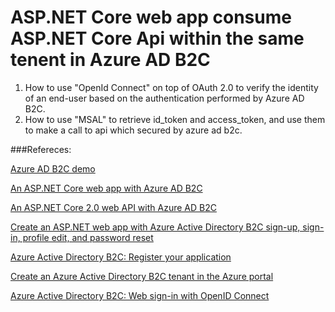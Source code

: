 # ASP.NET Core web app consume ASP.NET Core Api within the same tenent in Azure AD B2C


1. How to use "OpenId Connect" on top of OAuth 2.0 to verify the identity of an end-user based on the authentication performed by Azure AD B2C. 
1. How to use "MSAL" to retrieve id_token and access_token, and use them to make a call to api which secured by azure ad b2c. 

###Refereces: 

[Azure AD B2C demo](https://github.com/bozhiqian/Azure-AD-B2C-Demo)

[An ASP.NET Core web app with Azure AD B2C](https://github.com/Azure-Samples/active-directory-b2c-dotnetcore-webapp)

[An ASP.NET Core 2.0 web API with Azure AD B2C](https://github.com/Azure-Samples/active-directory-b2c-dotnetcore-webapi)

[Create an ASP.NET web app with Azure Active Directory B2C sign-up, sign-in, profile edit, and password reset](https://docs.microsoft.com/en-us/azure/active-directory-b2c/active-directory-b2c-devquickstarts-web-dotnet-susi)

[Azure Active Directory B2C: Register your application](https://docs.microsoft.com/en-us/azure/active-directory-b2c/active-directory-b2c-app-registration)

[Create an Azure Active Directory B2C tenant in the Azure portal](https://docs.microsoft.com/en-us/azure/active-directory-b2c/active-directory-b2c-get-started)

[Azure Active Directory B2C: Web sign-in with OpenID Connect](https://docs.microsoft.com/en-us/azure/active-directory-b2c/active-directory-b2c-reference-oidc)
